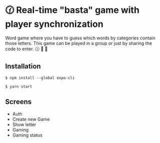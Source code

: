 # :clock130: Real-time "basta" game with player synchronization

Word game where you have to guess which words by categories contain those letters. This game can be played in a group or just by sharing the code to enter. :clock130: :iphone: :memo: 

## Installation
```console
$ npm install --global expo-cli    
```

```console
$ yarn start
```

## Screens
* Auth
* Create new Game
* Show letter
* Gaming
* Gaming status

